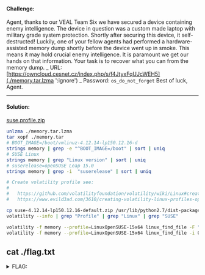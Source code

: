 #### Challenge:

Agent, thanks to our VEAL Team Six we have secured a device containing enemy intelligence. The device in question was a custom made laptop with military grade system protection. Shortly after securing this device, it self-destructed! Luckily, one of your fellow agents had performed a hardware-assisted memory dump shortly before the device went up in smoke. This means it may hold crucial enemy intelligence. It is paramount we get our hands on that information. Your task is to recover what you can from the memory dump. _ URL: [https://owncloud.cesnet.cz/index.php/s/f4JtyxFqUJcWEH5](./memory.tar.lzma ':ignore') _ Password: `os_do_not_forget` Best of luck, Agent.

---

#### Solution:

[suse.profile.zip](./suse-4.12.14-lp150.12.16-default.zip ':ignore')

```bash
unlzma ./memory.tar.lzma
tar xopf ./memory.tar
# BOOT_IMAGE=/boot/vmlinuz-4.12.14-lp150.12.16-d
strings memory | grep -e "^BOOT_IMAGE=/boot" | sort | uniq
# SUSE Linux
strings memory | grep "Linux version" | sort | uniq
# suserelease=openSUSE Leap 15.0
strings memory | grep -i  "suserelease" | sort | uniq

# Create volatility profile see:
#
#   https://github.com/volatilityfoundation/volatility/wiki/Linux#creating-a-new-profile
#   https://www.evild3ad.com/3610/creating-volatility-linux-profiles-opensuse/

cp suse-4.12.14-lp150.12.16-default.zip /usr/lib/python2.7/dist-packages/volatility/plugins/overlays/linux
volatility --info | grep "Profile" | grep "Linux" | grep "SUSE"

volatility -f memory --profile=LinuxOpenSUSE-15x64 linux_find_file -F "/home/flab/flag.txt"
volatility -f memory --profile=LinuxOpenSUSE-15x64 linux_find_file -i 0xffff880018fcec98 -O flag.txt
```

cat ./flag.txt
---

<details><summary>FLAG:</summary>

```
CT18-TBbe-kkDK-Kui3-f9NB
```

</details>

